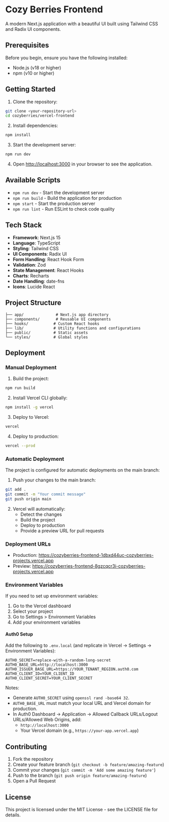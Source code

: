# Cozy Berries Frontend

A modern Next.js application with a beautiful UI built using Tailwind CSS and Radix UI components.

## Prerequisites

Before you begin, ensure you have the following installed:

- Node.js (v18 or higher)
- npm (v10 or higher)

## Getting Started

1. Clone the repository:

```bash
git clone <your-repository-url>
cd cozyberries/vercel-frontend
```

2. Install dependencies:

```bash
npm install
```

3. Start the development server:

```bash
npm run dev
```

4. Open [http://localhost:3000](http://localhost:3000) in your browser to see the application.

## Available Scripts

- `npm run dev` - Start the development server
- `npm run build` - Build the application for production
- `npm start` - Start the production server
- `npm run lint` - Run ESLint to check code quality

## Tech Stack

- **Framework**: Next.js 15
- **Language**: TypeScript
- **Styling**: Tailwind CSS
- **UI Components**: Radix UI
- **Form Handling**: React Hook Form
- **Validation**: Zod
- **State Management**: React Hooks
- **Charts**: Recharts
- **Date Handling**: date-fns
- **Icons**: Lucide React

## Project Structure

```
├── app/              # Next.js app directory
├── components/       # Reusable UI components
├── hooks/           # Custom React hooks
├── lib/             # Utility functions and configurations
├── public/          # Static assets
└── styles/          # Global styles
```

## Deployment

### Manual Deployment

1. Build the project:

```bash
npm run build
```

2. Install Vercel CLI globally:

```bash
npm install -g vercel
```

3. Deploy to Vercel:

```bash
vercel
```

4. Deploy to production:

```bash
vercel --prod
```

### Automatic Deployment

The project is configured for automatic deployments on the main branch:

1. Push your changes to the main branch:

```bash
git add .
git commit -m "Your commit message"
git push origin main
```

2. Vercel will automatically:
   - Detect the changes
   - Build the project
   - Deploy to production
   - Provide a preview URL for pull requests

### Deployment URLs

- Production: https://cozyberries-frontend-1dbxd44uc-cozyberries-projects.vercel.app
- Preview: https://cozyberries-frontend-8gzcqcr3i-cozyberries-projects.vercel.app

### Environment Variables

If you need to set up environment variables:

1. Go to the Vercel dashboard
2. Select your project
3. Go to Settings > Environment Variables
4. Add your environment variables

#### Auth0 Setup

Add the following to `.env.local` (and replicate in Vercel → Settings → Environment Variables):

```
AUTH0_SECRET=replace-with-a-random-long-secret
AUTH0_BASE_URL=http://localhost:3000
AUTH0_ISSUER_BASE_URL=https://YOUR_TENANT_REGION.auth0.com
AUTH0_CLIENT_ID=YOUR_CLIENT_ID
AUTH0_CLIENT_SECRET=YOUR_CLIENT_SECRET
```

Notes:

- Generate `AUTH0_SECRET` using `openssl rand -base64 32`.
- `AUTH0_BASE_URL` must match your local URL and Vercel domain for production.
- In Auth0 Dashboard → Application → Allowed Callback URLs/Logout URLs/Allowed Web Origins, add:
  - `http://localhost:3000`
  - Your Vercel domain (e.g., `https://your-app.vercel.app`)

## Contributing

1. Fork the repository
2. Create your feature branch (`git checkout -b feature/amazing-feature`)
3. Commit your changes (`git commit -m 'Add some amazing feature'`)
4. Push to the branch (`git push origin feature/amazing-feature`)
5. Open a Pull Request

## License

This project is licensed under the MIT License - see the LICENSE file for details.
